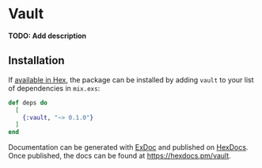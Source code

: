 # Vault

**TODO: Add description**

## Installation

If [available in Hex](https://hex.pm/docs/publish), the package can be installed
by adding `vault` to your list of dependencies in `mix.exs`:

```elixir
def deps do
  [
    {:vault, "~> 0.1.0"}
  ]
end
```

Documentation can be generated with [ExDoc](https://github.com/elixir-lang/ex_doc)
and published on [HexDocs](https://hexdocs.pm). Once published, the docs can
be found at <https://hexdocs.pm/vault>.

